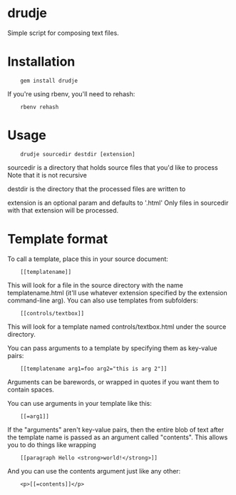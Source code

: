 drudje
======

Simple script for composing text files.


Installation
======

		gem install drudje

If you're using rbenv, you'll need to rehash:

		rbenv rehash

Usage
======

		drudje sourcedir destdir [extension]

sourcedir is a directory that holds source files that you'd like to process
Note that it is not recursive

destdir is the directory that the processed files are written to

extension is an optional param and defaults to '.html' Only files in 
sourcedir with that extension will be processed.


Template format
======

To call a template, place this in your source document:

		[[templatename]]

This will look for a file in the source directory with the name templatename.html
(it'll use whatever extension specified by the extension command-line arg). You can also
use templates from subfolders:

		[[controls/textbox]]

This will look for a template named controls/textbox.html under the source directory.

You can pass arguments to a template by specifying them as key-value pairs:

		[[templatename arg1=foo arg2="this is arg 2"]]

Arguments can be barewords, or wrapped in quotes if you want them to contain spaces.

You can use arguments in your template like this:

		[[=arg1]]

If the "arguments" aren't key-value pairs, then the entire blob of text after the 
template name is passed as an argument called "contents". This allows you to do
things like wrapping

		[[paragraph Hello <strong>world!</strong>]]

And you can use the contents argument just like any other:

		<p>[[=contents]]</p>

